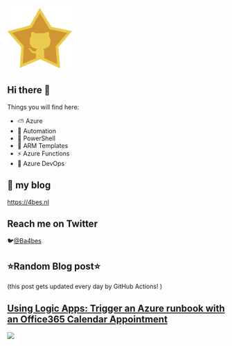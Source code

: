 ![Github Star](Assets/github-stars-logo_Color.png)

## Hi there 👋

Things you will find here:
- ⛅ Azure
- 🚗 Automation
- 🐚 PowerShell
- 💪 ARM Templates
- ⚡ Azure Functions
- 🚀 Azure DevOps


## 📝 my blog
<https://4bes.nl>

## Reach me on Twitter
🐦[@Ba4bes](https://twitter.com/Ba4bes)

<!---
- 🔭 I’m currently working on ...
- 🌱 I’m currently learning ...
- 👯 I’m looking to collaborate on ...
- 🤔 I’m looking for help with ...
- 💬 Ask me about ...
- 📫 How to reach me: ...
- 😄 Pronouns: ...
- ⚡ Fun fact: I have a standard poodle 🐩

-->

## ⭐Random Blog post⭐

(this post gets updated every day by GitHub Actions! )

<!-- Link -->
## [Using Logic Apps: Trigger an Azure runbook with an Office365 Calendar Appointment](https://4bes.nl/2019/02/18/using-logic-apps-trigger-an-azure-runbook-with-an-office365-calendar-appointment/)

<a href="https://4bes.nl/2019/02/18/using-logic-apps-trigger-an-azure-runbook-with-an-office365-calendar-appointment/"><img src="https://4bes.nl/wp-content/uploads/2019/02/Mail-LA-runbook13.png" height="250px"></a>

